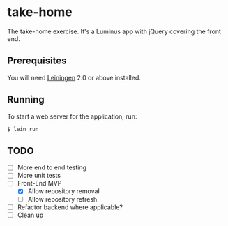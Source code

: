 # take-home

The take-home exercise. It's a Luminus app with jQuery covering the front end.

## Prerequisites

You will need [Leiningen][1] 2.0 or above installed.

[1]: https://github.com/technomancy/leiningen

## Running

To start a web server for the application, run:

```bash
$ lein run 
```

## TODO
- [ ] More end to end testing
- [ ] More unit tests
- [ ] Front-End MVP
    - [x] Allow repository removal
    - [ ] Allow repository refresh
- [ ] Refactor backend where applicable?
- [ ] Clean up
